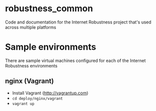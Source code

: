 robustness_common
=================

Code and documentation for the Internet Robustness project that's used across multiple platforms

# Sample environments

There are sample virtual machines configured for each of the Internet Robustness environments

## nginx (Vagrant)

* Install Vagrant (http://vagrantup.com)
* ```cd deploy/nginx/vagrant```
* ```vagrant up```


